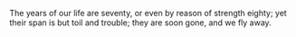 The years of our life are seventy, or even by reason of strength eighty; yet their span is but toil and trouble; they are soon gone, and we fly away.
